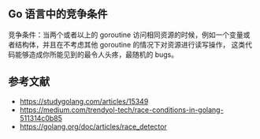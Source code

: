 ## Go 语言中的竞争条件
竞争条件：当两个或者以上的 goroutine 访问相同资源的时候，例如一个变量或者结构体，并且在不考虑其他 goroutine 的情况下对资源进行读写操作，
这类代码能够造成你所能见到的最令人头疼，最随机的 bugs。

## 参考文献
- https://studygolang.com/articles/15349
- https://medium.com/trendyol-tech/race-conditions-in-golang-511314c0b85
- https://golang.org/doc/articles/race_detector